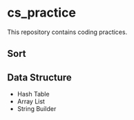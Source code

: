 # cs_practice
This repository contains coding practices.

## Sort

## Data Structure
- Hash Table
- Array List
- String Builder
